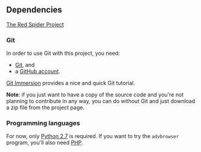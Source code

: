 Dependencies
------------

[The Red Spider Project](https://github.com/the-xkcd-community/the-red-spider-project)


### Git ###

In order to use Git with this project, you need:

 -  [Git](http://git-scm.com/), and
 -  a [GitHub account](https://github.com/).

[Git Immersion](http://gitimmersion.com/) provides a nice and quick Git tutorial.

**Note**: if you just want to have a copy of the source code and you're not planning to contribute in any way, you can do without Git and just download a zip file from the project page.


### Programming languages ###

For now, only [Python 2.7](http://www.python.org/download/) is required. If you want to try the `advbrowser` program, you'll also need [PHP](http://www.php.net/downloads.php).
